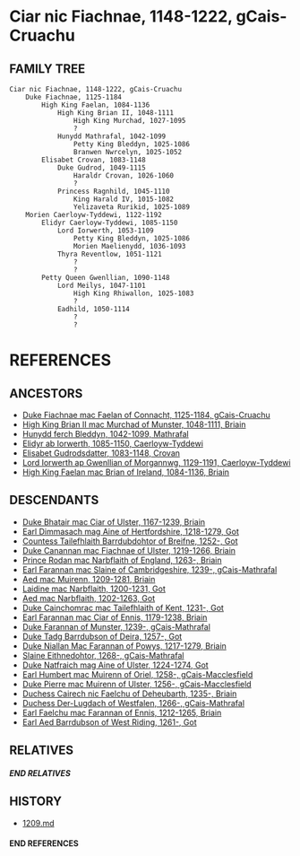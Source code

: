 # Ciar nic Fiachnae, 1148-1222, gCais-Cruachu

## FAMILY TREE 
```
Ciar nic Fiachnae, 1148-1222, gCais-Cruachu
    Duke Fiachnae, 1125-1184
        High King Faelan, 1084-1136
            High King Brian II, 1048-1111
                High King Murchad, 1027-1095
                ?
            Hunydd Mathrafal, 1042-1099
                Petty King Bleddyn, 1025-1086
                Branwen Nwrcelyn, 1025-1052
        Elisabet Crovan, 1083-1148
            Duke Gudrod, 1049-1115
                Haraldr Crovan, 1026-1060
                ?
            Princess Ragnhild, 1045-1110
                King Harald IV, 1015-1082
                Yelizaveta Rurikid, 1025-1089
    Morien Caerloyw-Tyddewi, 1122-1192
        Elidyr Caerloyw-Tyddewi, 1085-1150
            Lord Iorwerth, 1053-1109
                Petty King Bleddyn, 1025-1086
                Morien Maelienydd, 1036-1093
            Thyra Reventlow, 1051-1121
                ?
                ?
        Petty Queen Gwenllian, 1090-1148
            Lord Meilys, 1047-1101
                High King Rhiwallon, 1025-1083
                ?
            Eadhild, 1050-1114
                ?
                ?
```


# REFERENCES

## ANCESTORS
* [Duke Fiachnae mac Faelan of Connacht, 1125-1184, gCais-Cruachu](fiachnae_mac_faelan_1125.md)
* [High King Brian II mac Murchad of Munster, 1048-1111, Briain](brian_ii_mac_murchad_1048.md)
* [Hunydd ferch Bleddyn, 1042-1099, Mathrafal](hunydd_ferch_bleddyn_1042.md)
* [Elidyr ab Iorwerth, 1085-1150, Caerloyw-Tyddewi](elidyr_ab_iorwerth_1085.md)
* [Elisabet Gudrodsdatter, 1083-1148, Crovan](elisabet_gudrodsdatter_1083.md)
* [Lord Iorwerth ap Gwenllian of Morgannwg, 1129-1191, Caerloyw-Tyddewi](iorwerth_ap_gwenllian_1129.md)
* [High King Faelan mac Brian of Ireland, 1084-1136, Briain](faelan_mac_brian_1084.md)

## DESCENDANTS
* [Duke Bhatair mac Ciar of Ulster, 1167-1239, Briain](bhatair_mac_ciar_1167.md)
* [Earl Dimmasach mag Aine of Hertfordshire, 1218-1279, Got](dimmasach_mag_aine_1218.md)
* [Countess Tailefhlaith Barrdubdohtor of Breifne, 1252-, Got](tailefhlaith_barrdubdohtor_1252.md)
* [Duke Canannan mac Fiachnae of Ulster, 1219-1266, Briain](canannan_mac_fiachnae_1219.md)
* [Prince Rodan mac Narbflaith of England, 1263-, Briain](rodan_mac_narbflaith_1263.md)
* [Earl Farannan mac Slaine of Cambridgeshire, 1239-, gCais-Mathrafal](farannan_mac_slaine_1239.md)
* [Aed mac Muirenn, 1209-1281, Briain](aed_mac_muirenn_1209.md)
* [Laidine mac Narbflaith, 1200-1231, Got](laidine_mac_narbflaith_1200.md)
* [Aed mac Narbflaith, 1202-1263, Got](aed_mac_narbflaith_1202.md)
* [Duke Cainchomrac mac Tailefhlaith of Kent, 1231-, Got](cainchomrac_tailefhlaith_1231.md)
* [Earl Farannan mac Ciar of Ennis, 1179-1238, Briain](farannan_mac_ciar_1179.md)
* [Duke Farannan of Munster, 1239-, gCais-Mathrafal](farannan_1239.md)
* [Duke Tadg Barrdubson of Deira, 1257-, Got](tadg_barrdubson_1257.md)
* [Duke Niallan Mac Farannan of Powys, 1217-1279, Briain](niallan_mac_farannan_1217.md)
* [Slaine Eithnedohtor, 1268-, gCais-Mathrafal](slaine_eithnedohtor_1268.md)
* [Duke Natfraich mag Aine of Ulster, 1224-1274, Got](natfraich_mag_aine_1224.md)
* [Earl Humbert mac Muirenn of Oriel, 1258-, gCais-Macclesfield](humbert_mac_muirenn_1258.md)
* [Duke Pierre mac Muirenn of Ulster, 1256-, gCais-Macclesfield](pierre_mac_muirenn_1256.md)
* [Duchess Cairech nic Faelchu of Deheubarth, 1235-, Briain](cairech_nic_faelchu_1235.md)
* [Duchess Der-Lugdach of Westfalen, 1266-, gCais-Mathrafal](der-lugdach_1266.md)
* [Earl Faelchu mac Farannan of Ennis, 1212-1265, Briain](faelchu_mac_farannan_1212.md)
* [Earl Aed Barrdubson of West Riding, 1261-, Got](aed_barrdubson_1261.md)

## RELATIVES

##### END RELATIVES 
## HISTORY
* [1209.md](../h/1209.md)

#### END REFERENCES
